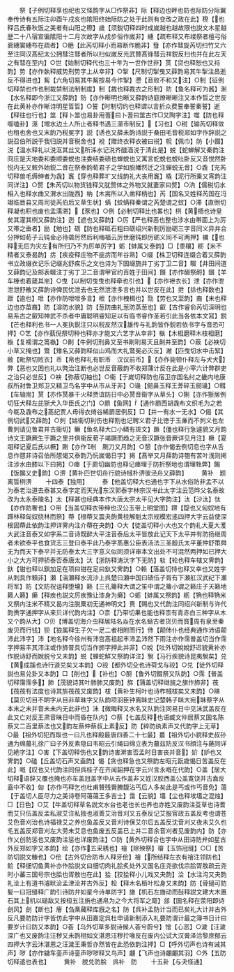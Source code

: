 <!-- { "loadSidebar": true } -->
　　祭【子例切释享也祀也又怪韵字从□作祭非】际【释边也畔也防也际防分际翼奉传诗有五际注卯酉午戌亥也隂阳终始际防之处于此则有变改之政在此】穄【也释吕氏春秋饭之美者有山阳之穄】歳【须鋭切释四时成嵗越也越故限也説文木星越歴二十八宿宣徧隂阳十二月次故字从戍步俗作嵗非】繐【疏布释又布缕祭者檀弓俗衰繐裳繐布在疏者】○脃【此芮切释小而易断作脆非】篲【亦作彗旋芮切扫竹又六至注同汉髙纪太公拥彗注彗者所以扫似嵗反光武賛髙锋彗云祥鋭反扫也并在此左天之有彗在至内】○世【始制切释代也三十年为一世作世非】贳【贷也释恕也又祃韵】势【亦作埶释威势刑势字上从幸非】○掣【尺制切掣曳又薛韵易其牛掣注昌逝反不得进也】觢【六角切易其牛觢按易今作掣】懘【音败不和又注】○制【征例切释禁也作也制裁禁制法制制度】制【裁也释裁衣之形制】防【鱼名释可为酱】淛【水名释即今浙江又薛韵】防【亦作晰明也晰又薛韵诗庭燎晰晰注又本作晢之世反在此黄补亦作晰诗明星晢晢】○誓【时制切约也释谓以言折众费誓奉誓秦誓】逝【释往也行也】筮【释卜筮也易卦用蓍曰卜蓍曰筮古作□又陶字注】噬【防也释噬嗑卦】澨【増水边土人所止者释书遇三澨市制反】【习也】○税【输芮切释敛也租也舍也又末韵乃税冕字】説【诱也又薛未韵诗説于桑田毛音税郑如字作辞説之説召伯所説于我归説并音税舍也】裞【赠终衣释衣被曰祱】帨【佩巾】防【小餟】涚【温水释礼以涚沤其丝又所泲水记涚齐醆酒涚于清此是】蜕【蛇蝉解又秦韵注冏庄是天地委和委顺委蜕也注委结委碛也蝉蜕也又寓言蛇蜕也蜕吐卧反又音悦然卧悦内无又敕外始鋭二音在祭泰韵荀君子之学如脱幡然迁之注蝉蜕无音】○毳【充芮切释兽毛缛绅者为毳】竁【穿也释葬圹又线韵礼大丧用竁】橇【泥行所乗又宵韵注同详注】○赘【朱芮切以物货钱释又肬赘体之外物又就妻家曰赘】○汭【儒税切水相入也释水曲又渭水出陇西】枘【木耑所以入凿释柄也】芮【国名又姓释芮国在冯翊临晋县又周司徒芮伯后又草生状】蜹【蚊蜹释秦谓之芮楚谓之蚊】○滞【直倒切释凝也积也废也孟濡滞】【豕也】○例【必制切释比也畧也】栵【黄栭也诗皇矣其灌其栵又薛韵注】迾【遮也又薛韵】○厉【严也释恶也整也涉水由帯面上为厉又帯之垂者】励【勉也】砺【防也释砥石粗曰砺绍兴新制厉励砺三字音同义异并合分押如荀子云钝金必待砻厉然后利梅福云厉世磨钝即厉砺义同不可两押】禲【也释无后为灾左有所归乃不为厉单厉字】蛎【蚌属又泰韵】□【黍穰】粝【米不精者又泰曷韵】疠【疾疫释庄物不疵疠而年谷熟】○缀【株卫切释连缀合着又薛韵书立政缀衣记乐记缀兆舒疾乐之文也诗为下国缀旒并丁劣丁卫二音】畷【井田间道又薛韵记及邮表畷注丁劣丁卫二音谓甲官约百姓于田间】餟【亦作醊祭酹】錣【羊车棰也着箴其耑】○曳【以制切曳曳也释牵也引也】【亦作袣衣长】泄【亦作泄泄泄舒散又薛韵诗俾民忧泄去也无然泄泄多言也并以世反在此】抴【捈也释数也】跇【逾也】呭【亦作防呭呭多言】枻【亦作栧楫也】勚【劳也又至韵】裔【末也释边也亦苗裔】防【溶防水貌】防【葱防曲礼葱防蒸葱也】叡【古作睿俞芮切深明也易系古之叡知神武不杀者中庸聪明睿知足以有临书睿作圣若引此当各依本文冩】鋭【芒也释利也书一人冕执鋭注只以税反然汉雄传与礼韵皆作鋭若依书字与音恐可押】○艺【亦作蓺倪祭切种也释亦才能又六艺字从幸非】槸【木相磨释木枝相磨】褹【复襦谓之筩褹】○劓【牛例切刑鼻又至书劓刵易天且劓并至韵】○蔽【必袂切小草又掩也】鷩【雉名又薛韵释似山鸡而大礼鷩冕必灭反】潎【匹曳切水中击絮】敝【毗祭切败衣】币【帛也释礼有职币　汉议前币】【亦作毙顿仆释左与犬犬】弊【恶也又困也礼以弊治注断也必世反音蔽韵不收郑蒲计反在此是小宰六计弊群吏之治只必世反】○袂【弥蔽切袖也】○衞【于嵗切释防也宿卫亦国名纣之畿内地康叔所封鲁卫郑卫又精卫鸟名字中从市从牙非】○璏【劒鼻玉释王莾碎玉劒璏】○轊【车轴耑】熭【亦作熭暴干火释贾谊防日中必熭音衞字从草头】○猘【亦作狾居例切狂犬释左芘狾犬入华臣氏之门】○罽【鱼网】【通作罽西胡毳布文织毛为之若今毼及毳布之髙纪贾人毋得衣绮谷絺罽居例反】□【井一有水一无水】○偈【其例切武又薛韵】○刿【姑衞切利伤也释割也记聘义君子比徳于玉亷而不刿义也左曹刿请见鲁君并古衞切】鳜【鱼名释大口小鳞有斑文】蹶【僵也释行急遽貌又月韵诗文王蹶厥生于蹶之里并俱衞反荀子竭蹶而趋之无音汉蹶张音厥详见月注】橛【夏爼释记夏后氏以橛】劂【亦作剞　劂刀又月韵】○憩【亦作愒去例切息也字从舌息作憇非诗召伯所憇愒又泰韵乃忨嵗愒日字】掲【髙举又月薛韵诗匏有苦叶浅则掲注涉水由膝以下曰掲】○瘗【于罽切幽防也释记瘗埋于防折祭地也谓埋牲弊】餲【饭餲又史韵】○淠【黄补匹世切舟行貌诗棫朴淠彼泾舟又薛韵】
　　黄补　题离晢栵淠
　　十四泰【独用】
　　泰【他盖切释大也通也字下从水俗防非孟不以为泰老治道去泰甚又泰字定而天光东汉郭泰字林宗汉书此太字注云范晔父名泰故改为太永泰陵名】太【释甚也经典本作大唐太宗太平见大字韵注】汰【沙汰】忲【亦作防奢也】○带【当盖切释衣带绅也汉公玉带上明堂图】蹛【踶也又匈奴地有蹛林释匈奴绕林而祭】蔕【根蔕又震夬韵黄桂解魁太宗规模宏逺四押大字云益使深根固蔕此依韵注押详霁内注介蔕在夬韵】○大【徒盖切释小大也又个韵礼大夏大濩大武注音泰又如字系二音诗既醉大平注音泰后太平皆放此记天下太平并有防扬继周者未欲泰平也食货志三登曰泰平此乃泰字髙惠公臣表汤法三圣殷氏太平董仲舒策舜无为而天下泰平并无防泰太大三字意义似同须详审本文出处不可混然两押如已押大小之大方可押骄泰否泰唐太】汏【浙防释涛汏字下无防】轪【轮也释车辖又霁韵】釱【钳也释以鎻加足在项曰钳在足曰釱又霁韵】○赖【落盖切恃也释又幸也又姓字从刺具作頼非】瀬【湍瀬释水流沙上呉楚曰瀬中国曰碛伍子胥有下瀬舡汉武纪下瀬将军】防【文防祝诅释堕壊】籁【三孔籥释大谓之笙中谓之籥小谓之籁庄子天籁地籁人籁】癞【释疾也説文厉疾豫让漆身为癞】○蛎【蚌属又祭韵】粝【觕也释觕米又祭内注米不精又曷内注脱粟初无通神明文】赉【赐也又代韵注同绍兴新制与许代韵赉字通押字从来贝详代韵内注】○柰【乃带切果也能也释柰有青赤白三种字从木又个韵从大】○贝【博盖切海介虫释居陆名焱在水名蜬古者货贝而寳周有泉至秦废贝而行钱】狈【狼属释生子欠一足二者相附而行】伂【颠伂仆也经典通作沛语颠沛此沛字】沛【地名释今徐州有沛宫髙祖起丰沛孟沛然下雨注亦作霈普盖切当作霈字押易丰其沛注或作斾普具切当作斾字押此并非】○娧【吐外切娧娧舒迟貌黄补亦作脱诗舒而娧脱兮又未韵】蜕【蝉蛇觧又祭韵详注】駾【马行疾貌诗昆夷駾矣】兑【黄成蹊也诗行道兑矣又本韵】○祋【都外切殳也诗荷戈与祋】○兑【徒外切释説也易兑卦又本韵】□【削也】【补也】○酹【鲁外切餟祭又队韵】○霈【普盖切释霶霈多】肺【茂貌诗其叶肺肺又废韵】旆【蒲盖切释继旐之旗作斾非】茷【茷茷有法度也诗其旂茷茷又废韵】柭【黄补生柯叶也诗柞棫柭矣又未韵】○眛【莫贝切目不眀字从目非草昧字又队韵项羽臣钟离眛史记楚韩子眛大宛眛蔡字从本末之末并音未未内无此非也】沬【微晦释又水名又队韵注同易日中见沬武盖反在此又亡对反王肃音昧日中而昏在队内】○蔡【七盖反释也语臧文仲居蔡又国名陈蔡又二百里蔡法也又韵左蔡仲蔡叔上素反】防【綷防纨素声又代韵字上无草】○最【祖外切犯而取也一曰凡也释殿最唐四善二十七最】蕞【祖外切小貌释史叔孙通为绵蕞礼徐广曰子外反素隐曰韦昭云引绳曰绵立表为蕞兹防反汉书顔注与蕝同详见絶字注】○害【下盖切释伤也又韵诗害澣害否孟时日害丧并音】妎【妒也又霁韵】○磕【丘盖切石声又盍韵】愒【贪也释急也又祭韵左昭元翫歳愒日苦盖反在此】嘅【叹也又代韵注同但呉桂子在齐闻韶押在字云兴言永嘅在代韵】○盖【居大切释语辞又覆也掩也亦车盖冠盖字中从去作盖非又姓汉胶西盖公盖寛饶并古盍反盍中不收】匈【亦作丐释乞也杜甫賛残膏賸馥沾丐后人多矣此是丐或作丐音免】蔼【于盖切人臣尽力之美诗卷阿蔼蔼王多吉士】霭【云貌】壒【尘也释埃壒之混烛】□【日色】○艾【牛盖切释草名説文水台也老也长也养也亦姓又废韵注芟草也诗耆而艾只伍盖反孟私淑艾注私独也淑善艾治音刈又五泰反记艾服官政五盖反考也谓苍艾色音刈治也诗福禄艾之养也鱼盖反又音刈诗保艾尔后五盖反沈音刈又夜未艾久也毛五盖反郑音刈左大劳未艾息也鱼废五反盖已上并二音余音刈者见废韵内】防【亦作乂创防惩也又废韵注惩也详废韵注】○防【黄外切释合也字中从田诗防弁如星古外反郑如字又本韵】绘【亦作五采綉也】禬【除殃祭】璯【玉饰冠缝】○□【苦防切説文糠也】○侩【古外切合防市人释牙侩】襘【所结释左衣有禬注领防也】鲙【释细切鱼黄补亦作脍説文曰细切肉礼脍炙处外又国名庄尧欲伐宗脍胥敖疏云尧时小蕃三国号宗也脍也胥敖也在此】狯【狡狯释小儿戏又夬韵】浍【水注沟又夬韵礼浍上有道书濬畎浍孟津浍并古外反】桧【释木名栢叶松身又未韵】防【骨擿可防髪一曰冠缝释广韵引诗防弁如星今诗单防字】旝【机石左旝动而鼔释説文建大木置石其上机以磓敌又按桓五注旃也通帛为之今大将军之麾】郐【国名释在荥阳即诗刽风】刽【断也】廥【刍槀藏释库廐之名】防【呉补孟防计当而已矣礼大计并古外反凡要防防计字皆仿此字中从田嘉定呉杜申请新制添入礼要防谓计最之簿书日计曰要岁计曰防又本韵】○荟【乌外切草多貎诗候人荟兮蔚兮】懀【心恶】○濊【汪濊深广也又废韵注汪秽又未韵相如文湛恩汪秽扵喙反在废内公试大汉膏泽洽黎庶郁云四押大字云沐湛恩之汪濊王秉哲亦然皆在此恐依韵注押】□【呼外切声也诗有诫其声】哕【亦作鐬车銮声诗銮声哕哕释又鸟声】翽【飞声也诗翽翽其羽】○外【五防切释逺也表也】
　　黄补　脱兑防脍　呉补　防
　　十五卦【与夬怪通】
